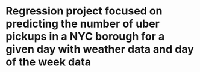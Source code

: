 # Regression project focused on predicting the number of uber pickups in a NYC borough for a given day with weather data and day of the week data


